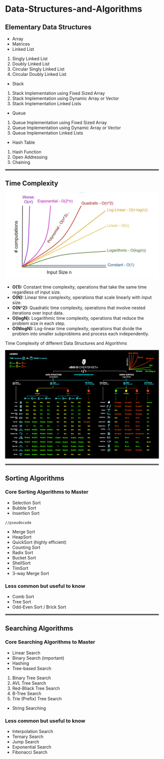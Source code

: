# Data-Structures-and-Algorithms


## Elementary Data Structures
- Array
- Matrices
- Linked List
1. Singly Linked List
2. Doubly Linked List
3. Circular Singly Linked List
4. Circular Doubly Linked List
- Stack
1. Stack Implementation using Fixed Sized Array
2. Stack Implementation using Dynamic Array or Vector
3. Stack Implementation Linked Lists
- Queue
1. Queue Implementation using Fixed Sized Array
2. Queue Implementation using Dynamic Array or Vector
3. Queue Implementation Linked Lists
- Hash Table
1. Hash Function
2. Open Addressing
3. Chaining

<hr style="border:2px solid gray">

## Time Complexity
![Time Complexity Chart](./assets/time-complexity.jpg)

- **O(1):** 
Constant time complexity, operations that take the same time regardless of input size.
- **O(N):** 
Linear time complexity, operations that scale linearly with input size.
- **O(N^2):** 
Quadratic time complexity, operations that involve nested iterations over input data.
- **O(logN):** 
Logarithmic time complexity, operations that reduce the problem size in each step.
- **O(NlogN):** 
Log-linear time complexity, operations that divide the problem into smaller subproblems and process each independently.

Time Complexity of different Data Structures and Algorithms

![Big O Cheatsheet](./assets/big-o-cheat-sheet-poster.png)

<hr style="border:2px solid gray">

## Sorting Algorithms

### Core Sorting Algorithms to Master

- Selection Sort
- Bubble Sort
- Insertion Sort
```
//pseudocode
```
- Merge Sort 
- HeapSort 
- QuickSort (highly efficient)
- Counting Sort 
- Radix Sort 
- Bucket Sort 
- ShellSort
- TimSort
- 3-way Merge Sort

### Less common but useful to know

- Comb Sort
- Tree Sort
- Odd-Even Sort / Brick Sort


<hr style="border:2px solid gray">

## Searching Algorithms

### Core Searching Algorithms to Master

- Linear Search 
- Binary Search (important)
- Hashing 
- Tree-based Search 
1. Binary Tree Search
2. AVL Tree Search
3. Red-Bliack Tree Search
4. B-Tree Search
5. Trie (Prefix) Tree Search
- String Searching 

### Less common but useful to know

- Interpolation Search 
- Ternary Search 
- Jump Search 
- Exponential Search
- Fibonacci Search 